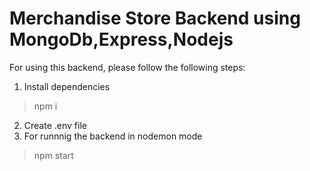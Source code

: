 # Merchandise Store Backend using MongoDb,Express,Nodejs

For using this backend, please follow the following steps:

1. Install dependencies
> npm i

2. Create .env file
3. For runnnig the backend in nodemon mode
> npm start
